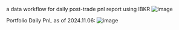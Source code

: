 a data workflow for daily post-trade pnl report using IBKR
![image](https://github.com/user-attachments/assets/bd9fd484-e51b-40c6-9569-56b384e7a95f)






Portfolio Daily PnL as of 2024.11.06:
![image](https://github.com/user-attachments/assets/a40c18c2-def0-4b43-8688-3b2cda44700d)






























